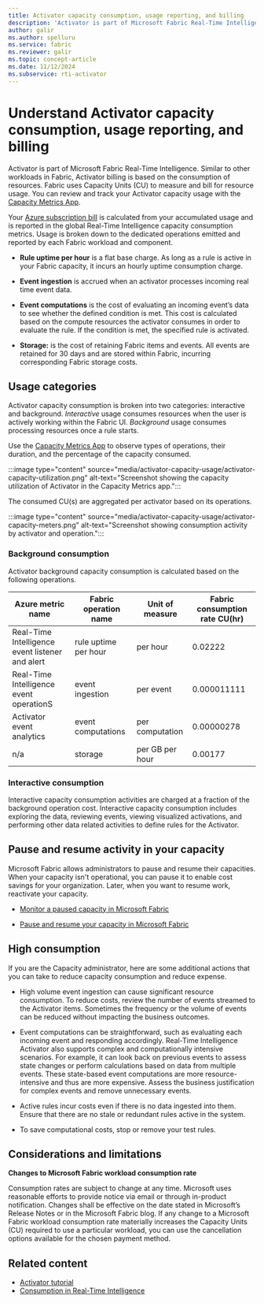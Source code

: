 ```yaml
---
title: Activator capacity consumption, usage reporting, and billing
description: 'Activator is part of Microsoft Fabric Real-Time Intelligence and billing is based on the consumption of various resources. This article reviews the types of consumption activities and impact on billing. '
author: galir
ms.author: spelluru
ms.service: fabric
ms.reviewer: galir
ms.topic: concept-article
ms.date: 11/12/2024
ms.subservice: rti-activator
---
```


# Understand Activator capacity consumption, usage reporting, and billing

Activator is part of Microsoft Fabric Real-Time Intelligence. Similar to other workloads in Fabric, Activator billing is based on the consumption of resources. Fabric uses Capacity Units (CU) to measure and bill for resource usage. You can review and track your Activator capacity usage with the [Capacity Metrics App](/fabric/enterprise/metrics-app-compute-page).

Your [Azure subscription bill](/fabric/enterprise/azure-billing) is calculated from your accumulated usage and is reported in the global Real-Time Intelligence capacity consumption metrics. Usage is broken down to the dedicated operations emitted and reported by each Fabric workload and component.

- __Rule uptime per hour__ is a flat base charge. As long as a rule is active in your Fabric capacity, it incurs an hourly uptime consumption charge.

- __Event ingestion__ is accrued when an activator processes incoming real time event data.

- __Event computations__ is the cost of evaluating an incoming event’s data to see whether the defined condition is met. This cost is calculated based on the compute resources the activator consumes in order to evaluate the rule. If the condition is met, the specified rule is activated.

- __Storage:__ is the cost of retaining Fabric items and events. All events are retained for 30 days and are stored within Fabric, incurring corresponding Fabric storage costs. 

## Usage categories

Activator capacity consumption is broken into two categories: interactive and background. *Interactive* usage consumes resources when the user is actively working within the Fabric UI. *Background* usage consumes processing resources once a rule starts.

Use the [Capacity Metrics App](/fabric/enterprise/metrics-app-compute-page) to observe types of operations, their duration, and the percentage of the capacity consumed.

:::image type="content" source="media/activator-capacity-usage/activator-capacity-utilization.png" alt-text="Screenshot showing the capacity utilization of Activator in the Capacity Metrics app.":::

The consumed CU(s) are aggregated per activator based on its operations.

:::image type="content" source="media/activator-capacity-usage/activator-capacity-meters.png" alt-text="Screenshot showing consumption activity by activator and operation.":::

### Background consumption

Activator background capacity consumption is calculated based on the following operations. 

| Azure metric name                               | Fabric operation name | Unit of measure | Fabric consumption rate CU(hr) |
| ----------------------------------------------- | --------------------- | --------------- | ------------------------------ |
| Real-Time Intelligence event listener and alert | rule uptime per hour  | per hour        | 0.02222                        |
| Real-Time Intelligence event operationS         | event ingestion       | per event       | 0.000011111                    |
| Activator event analytics                  | event computations    | per computation | 0.00000278                     |
| n/a                                             | storage               | per GB per hour | 0.00177                        |

### Interactive consumption

Interactive capacity consumption activities are charged at a fraction of the background operation cost. Interactive capacity consumption includes exploring the data, reviewing events, viewing visualized activations, and performing other data related activities to define rules for the Activator. 

## Pause and resume activity in your capacity

Microsoft Fabric allows administrators to pause and resume their capacities. When your capacity isn't operational, you can pause it to enable cost savings for your organization. Later, when you want to resume work, reactivate your capacity.

- [Monitor a paused capacity in Microsoft Fabric](/fabric/enterprise/monitor-paused-capacity)

- [Pause and resume your capacity in Microsoft Fabric](/fabric/enterprise/pause-resume)

## High consumption 

If you are the Capacity administrator, here are some additional actions that you can take to reduce capacity consumption and reduce expense. 

- High volume event ingestion can cause significant resource consumption. To reduce costs, review the number of events streamed to the Activator items. Sometimes the frequency or the volume of events can be reduced without impacting the business outcomes.
- Event computations can be straightforward, such as evaluating each incoming event and responding accordingly. Real-Time Intelligence Activator also supports complex and computationally intensive scenarios. For example, it can look back on previous events to assess state changes or perform calculations based on data from multiple events. These state-based event computations are more resource-intensive and thus are more expensive. Assess the business justification for complex events and remove unnecessary events.

- Active rules incur costs even if there is no data ingested into them. Ensure that there are no stale or redundant rules active in the system.
- To save computational costs, stop or remove your test rules.

## Considerations and limitations

__Changes to Microsoft Fabric workload consumption rate__

Consumption rates are subject to change at any time. Microsoft uses reasonable efforts to provide notice via email or through in-product notification. Changes shall be effective on the date stated in Microsoft’s Release Notes or in the Microsoft Fabric blog. If any change to a Microsoft Fabric workload consumption rate materially increases the Capacity Units (CU) required to use a particular workload, you can use the cancellation options available for the chosen payment method.

## Related content
- [Activator tutorial](activator-get-data-power-bi.md)
- [Consumption in Real-Time Intelligence](../real-time-intelligence-consumption.md)

